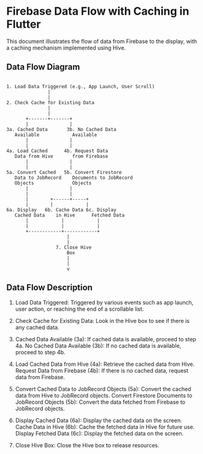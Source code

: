 # Firebase Data Flow with Caching in Flutter

This document illustrates the flow of data from Firebase to the display, with a caching mechanism implemented using Hive.

## Data Flow Diagram

```plaintext
                                                                      
1. Load Data Triggered (e.g., App Launch, User Scroll)                 
               |                                                        
               |                                                        
2. Check Cache for Existing Data                                       
               |                                                        
               |                                                        
       +-------+-------+                                                
       |               |                                                
3a. Cached Data       3b. No Cached Data                               
   Available            Available                                       
       |               |                                                
       |               |                                                
4a. Load Cached      4b. Request Data                                  
   Data from Hive       from Firebase                                  
       |               |                                                
       |               |                                                
5a. Convert Cached   5b. Convert Firestore                             
   Data to JobRecord    Documents to JobRecord                          
   Objects              Objects                                         
       |               |                                                
       |               |                                                
       |        +------+-----+                                          
       |        |            |                                          
6a. Display   6b. Cache Data 6c. Display                               
   Cached Data    in Hive      Fetched Data                             
       |            |            |                                      
       |            |            |                                      
       +------------+------------+                                      
                      |                                                  
                      |                                                  
                  7. Close Hive                                         
                      Box                                               
                      |                                                  
                      |                                                  
                      v                                                  
```

## Data Flow Description
1. Load Data Triggered: Triggered by various events such as app launch, user action, or reaching the end of a scrollable list.

2. Check Cache for Existing Data: Look in the Hive box to see if there is any cached data.

3. Cached Data Available 
    (3a): If cached data is available, proceed to step 4a. No Cached Data Available 
    (3b): If no cached data is available, proceed to step 4b.

4. Load Cached Data from Hive 
    (4a): Retrieve the cached data from Hive. Request Data from Firebase 
    (4b): If there is no cached data, request data from Firebase.

5. Convert Cached Data to JobRecord Objects 
    (5a): Convert the cached data from Hive to JobRecord objects. Convert Firestore Documents to JobRecord Objects 
    (5b): Convert the data fetched from Firebase to JobRecord objects.

6. Display Cached Data 
    (6a): Display the cached data on the screen. Cache Data in Hive 
    (6b): Cache the fetched data in Hive for future use. Display Fetched Data 
    (6c): Display the fetched data on the screen.

7. Close Hive Box: Close the Hive box to release resources.
